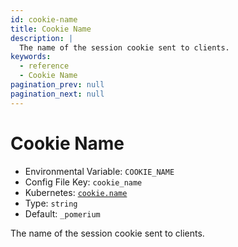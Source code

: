 ```yaml
---
id: cookie-name
title: Cookie Name
description: |
  The name of the session cookie sent to clients.
keywords:
  - reference
  - Cookie Name
pagination_prev: null
pagination_next: null
---
```


# Cookie Name

- Environmental Variable: `COOKIE_NAME`
- Config File Key: `cookie_name`
- Kubernetes: [`cookie.name`](/docs/kubernetes/reference#cookie)
- Type: `string`
- Default: `_pomerium`

The name of the session cookie sent to clients.
